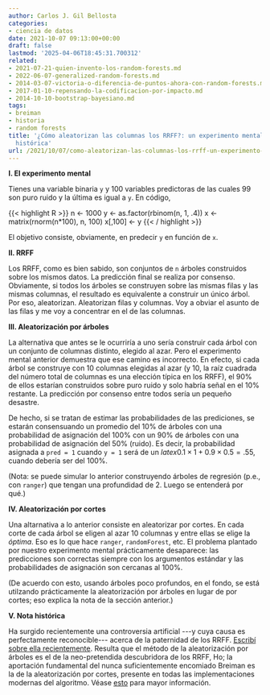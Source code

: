 ```yaml
---
author: Carlos J. Gil Bellosta
categories:
- ciencia de datos
date: 2021-10-07 09:13:00+00:00
draft: false
lastmod: '2025-04-06T18:45:31.700312'
related:
- 2021-07-21-quien-invento-los-random-forests.md
- 2022-06-07-generalized-random-forests.md
- 2014-03-07-victoria-o-diferencia-de-puntos-ahora-con-random-forests.md
- 2017-01-10-repensando-la-codificacion-por-impacto.md
- 2014-10-10-bootstrap-bayesiano.md
tags:
- breiman
- historia
- random forests
title: '¿Cómo aleatorizan las columnas los RRFF?: un experimento mental y una coda
  histórica'
url: /2021/10/07/como-aleatorizan-las-columnas-los-rrff-un-experimento-mental-y-una-coda-historica/
---
```


**I. El experimento mental**

Tienes una variable binaria `y` y 100 variables predictoras de las cuales 99 son puro ruido y la última es igual a `y`. En código,

{{< highlight R >}}
n <- 1000
y <- as.factor(rbinom(n, 1, .4))
x <- matrix(rnorm(n*100), n, 100)
x[,100] <- y
{{< / highlight >}}

El objetivo consiste, obviamente, en predecir `y` en función de `x`.

**II. RRFF**

Los RRFF, como es bien sabido, son conjuntos de `n` árboles construidos sobre los mismos datos. La predicción final se realiza por consenso. Obviamente, si todos los árboles se construyen sobre las mismas filas y las mismas columnas, el resultado es equivalente a construir un único árbol. Por eso, aleatorizan. Aleatorizan filas y columnas. Voy a obviar el asunto de las filas y me voy a concentrar en el de las columnas.

**III. Aleatorización por árboles**

La alternativa que antes se le ocurriría a uno sería construir cada árbol con un conjunto de columnas distinto, elegido al azar. Pero el experimento mental anterior demuestra que ese camino es incorrecto. En efecto, si cada árbol se construye con 10 columnas elegidas al azar (y 10, la raíz cuadrada del número total de columnas es una elección típica en los RRFF), el 90% de ellos estarían construidos sobre puro ruido y solo habría señal en el 10% restante. La predicción por consenso entre todos sería un pequeño desastre.

De hecho, si se tratan de estimar las probabilidades de las prediciones, se estarán consensuando un promedio del 10% de árboles con una probabilidad de asignación del 100% con un 90% de árboles con una probabilidad de asignación del 50% (ruido). Es decir, la probabilidad asignada a `pred = 1` cuando `y = 1` será de un $latex 0.1 \times 1 + 0.9 \times 0.5 = .55$, cuando debería ser del 100%.

(Nota: se puede simular lo anterior construyendo árboles de regresión (p.e., con `ranger`) que tengan una profundidad de 2. Luego se entenderá por qué.)

**IV. Aleatorización por cortes**

Una altarnativa a lo anterior consiste en aleatorizar por cortes. En cada corte de cada árbol se eligen al azar 10 columnas y entre ellas se elige la _óptima_. Eso es lo que hace `ranger`, `randomForest`, etc. El problema plantado por nuestro experimento mental prácticamente desaparece: las predicciones son correctas siempre con los argumentos estándar y las probabilidades de asignación son cercanas al 100%.

(De acuerdo con esto, usando árboles poco profundos, en el fondo, se está utilzando prácticamente la aleatorización por árboles en lugar de por cortes; eso explica la nota de la sección anterior.)

**V. Nota histórica**

Ha surgido recientemente una controversia artificial ---y cuya causa es perfectamente reconocible--- acerca de la paternidad de los RRFF. [Escribí  sobre ella recientemente](https://datanalytics.com/2021/07/21/quien-invento-los-random-forests/). Resulta que el método de la aleatorización por árboles es el de la neo-pretendida descubridora de los RRFF, Ho; la aportación fundamental del nunca suficientemente encomiado Breiman es la de la aleatorización por cortes, presente en todas las implementaciones modernas del algoritmo. Véase [esto](https://sebastianraschka.com/faq/docs/random-forest-feature-subsets.html) para mayor información.